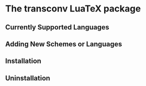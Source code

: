 # The transconv LuaTeX package

## Currently Supported Languages

## Adding New Schemes or Languages

## Installation

## Uninstallation
